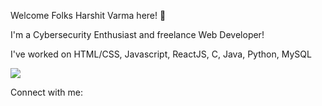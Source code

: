 Welcome Folks Harshit Varma here! 👋

I'm a Cybersecurity Enthusiast and freelance Web Developer!

I've worked on HTML/CSS, Javascript, ReactJS, C, Java, Python, MySQL

![](https://komarev.com/ghpvc/?username=HarshitVarma737&color=blueviolet)



Connect with me:
